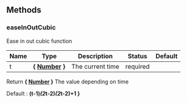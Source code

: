 ## Methods


### easeInOutCubic

Ease in out cubic function



Name  |  Type  |  Description  |  Status  |  Default
------------  |  ------------  |  ------------  |  ------------  |  ------------
t  |  **{ [Number](https://developer.mozilla.org/fr/docs/Web/JavaScript/Reference/Objets_globaux/Number) }**  |  The current time  |  required  |

Return **{ [Number](https://developer.mozilla.org/fr/docs/Web/JavaScript/Reference/Objets_globaux/Number) }** The value depending on time

Default : **(t-1)*(2*t-2)*(2*t-2)+1 }**